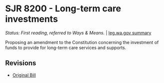 # SJR 8200 - Long-term care investments
*Status: First reading, referred to Ways & Means.* | [leg.wa.gov summary](https://app.leg.wa.gov/billsummary?BillNumber=8200&Year=2021)

Proposing an amendment to the Constitution concerning the investment of funds to provide for long-term care services and supports.

## Revisions
* [Original Bill](1/)
